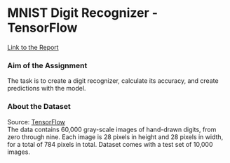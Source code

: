 # MNIST Digit Recognizer - TensorFlow

[Link to the Report](digit-recognizer.ipynb)

### Aim of the Assignment
The task is to create a digit recognizer, calculate its accuracy, and create predictions with the model.

### About the Dataset
Source: [TensorFlow](https://www.tensorflow.org/api_docs/python/tf/keras/datasets/mnist/load_data) \
The data contains 60,000 gray-scale images of hand-drawn digits, from zero through nine. Each image is 28 pixels in height and 28 pixels in width, for a total of 784 pixels in total. Dataset comes with a test set of 10,000 images.
